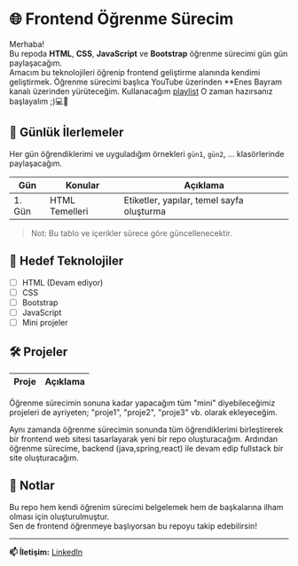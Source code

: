 # 🌐 Frontend Öğrenme Sürecim

Merhaba!  
Bu repoda **HTML**, **CSS**, **JavaScript** ve **Bootstrap** öğrenme sürecimi gün gün paylaşacağım.  
Amacım bu teknolojileri öğrenip frontend geliştirme alanında kendimi geliştirmek. Öğrenme sürecimi başlıca YouTube üzerinden **Enes Bayram kanalı üzerinden yürüteceğim.
Kullanacağım [playlist](https://www.youtube.com/playlist?list=PLURN6mxdcwL_D8H1iki2YCmp-lNyNAdbz) O zaman hazırsanız başlayalım ;)💻🚀

## 📅 Günlük İlerlemeler
Her gün öğrendiklerimi ve uyguladığım örnekleri `gün1`, `gün2`, ... klasörlerinde paylaşacağım.

| Gün | Konular | Açıklama |
|-----|--------|----------|
| 1. Gün | HTML Temelleri | Etiketler, yapılar, temel sayfa oluşturma |

> Not: Bu tablo ve içerikler sürece göre güncellenecektir.

## 🚧 Hedef Teknolojiler

- [ ] HTML (Devam ediyor)
- [ ] CSS
- [ ] Bootstrap
- [ ] JavaScript
- [ ] Mini projeler

## 🛠 Projeler


| Proje | Açıklama |
|-------|----------|

Öğrenme sürecimin sonuna kadar yapacağım tüm "mini" diyebileceğimiz projeleri de ayriyeten; "proje1", "proje2", "proje3" vb. olarak ekleyeceğim.


Aynı zamanda öğrenme sürecimin sonunda tüm öğrendiklerimi birleştirerek bir frontend web sitesi tasarlayarak yeni bir repo oluşturacağım. Ardından öğrenme
sürecime, backend (java,spring,react) ile devam edip fullstack bir site oluşturacağım.

## 📌 Notlar

Bu repo hem kendi öğrenim sürecimi belgelemek hem de başkalarına ilham olması için oluşturulmuştur.  
Sen de frontend öğrenmeye başlıyorsan bu repoyu takip edebilirsin!

---

**📫 İletişim:** [LinkedIn](https://www.linkedin.com/emirhanayazz)

